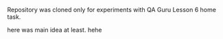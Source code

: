 Repository was cloned only for experiments with QA Guru Lesson 6 home task.


here was main idea at least.
hehe
